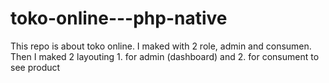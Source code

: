 # toko-online---php-native

This repo is about toko online. I maked with 2 role, admin and consumen. Then I maked 2 layouting 1. for admin (dashboard) and 2. for consument to see product
